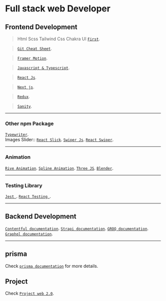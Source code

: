 # Full stack web Developer

## Frontend Development

> Html Scss Tailwind Css Chakra UI [`First`](https://github.com/legendtemplate/Roadmap/tree/main/First). 

> [`Git Cheat Sheet`](https://education.github.com/git-cheat-sheet-education.pdf).

> [`Framer Motion`](https://github.com/legendtemplate/Roadmap/tree/main/animation/framer).

> [`Javascript & Typescript`](https://github.com/legendtemplate/Roadmap/tree/main/js).

> [`React Js`](https://github.com/legendtemplate/Roadmap/tree/main/js/react).

> [`Next js`](https://github.com/legendtemplate/Roadmap/tree/main/js/nextjs).

> [`Redux`](https://github.com/legendtemplate/Roadmap/tree/main/js/redux).

> [`Sanity`](https://github.com/legendtemplate/Roadmap/tree/main/cms/Sanity).

***

### Other npm Package
[`Typewriter`](https://www.npmjs.com/package/typewriter-effect). <br />
Images Slider:: 
[`React Slick`](https://react-slick.neostack.com/).
[`Swiper Js`](https://swiperjs.com/demos).
[`React Swiper`](https://react-id-swiper.ashernguyen.site/example/default).
***
### Animation
[`Rive Animation`](https://editor.rive.app/).
[`Spline Animation`]().
[`Three JS`]().
[`Blender`]().

*** 

### Testing Library
[`Jest `](https://github.com/legendtemplate/Roadmap/tree/main/js-framework/react).
[`React Testing `](https://github.com/legendtemplate/Roadmap/tree/main/js-/react).

***

## Backend Development
[`Contentful documentation`](https://github.com/legendtemplate/Roadmap/tree/main/cms/Contentful).
[`Strapi documentation`](https://github.com/legendtemplate/Roadmap/tree/main/cms/Strapi).
[`GROQ documentation`](https://github.com/legendtemplate/Roadmap/tree/main/js-framework/react).
[`Graphql documentation`](https://github.com/legendtemplate/Roadmap/tree/main/js-framework/react).

*** 

<!-- git commit -m "updated" -->
## prisma
Check [`prisma documentation`](https://github.com/legendtemplate/Roadmap/tree/main/prisma) for more details.

## Project

Check [`Project web 2.0`](https://github.com/legendtemplate/Roadmap/tree/main/Project).


